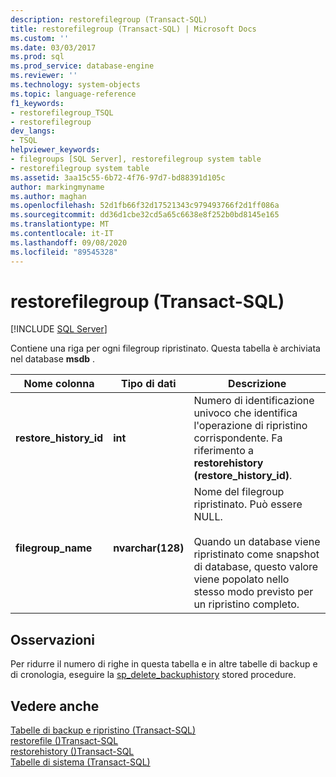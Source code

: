 ```yaml
---
description: restorefilegroup (Transact-SQL)
title: restorefilegroup (Transact-SQL) | Microsoft Docs
ms.custom: ''
ms.date: 03/03/2017
ms.prod: sql
ms.prod_service: database-engine
ms.reviewer: ''
ms.technology: system-objects
ms.topic: language-reference
f1_keywords:
- restorefilegroup_TSQL
- restorefilegroup
dev_langs:
- TSQL
helpviewer_keywords:
- filegroups [SQL Server], restorefilegroup system table
- restorefilegroup system table
ms.assetid: 3aa15c55-6b72-4f76-97d7-bd88391d105c
author: markingmyname
ms.author: maghan
ms.openlocfilehash: 52d1fb66f32d17521343c979493766f2d1ff086a
ms.sourcegitcommit: dd36d1cbe32cd5a65c6638e8f252b0bd8145e165
ms.translationtype: MT
ms.contentlocale: it-IT
ms.lasthandoff: 09/08/2020
ms.locfileid: "89545328"
---
```

# <a name="restorefilegroup-transact-sql"></a>restorefilegroup (Transact-SQL)
[!INCLUDE [SQL Server](../../includes/applies-to-version/sqlserver.md)]

  Contiene una riga per ogni filegroup ripristinato. Questa tabella è archiviata nel database **msdb** .  
  
|Nome colonna|Tipo di dati|Descrizione|  
|-----------------|---------------|-----------------|  
|**restore_history_id**|**int**|Numero di identificazione univoco che identifica l'operazione di ripristino corrispondente. Fa riferimento a **restorehistory (restore_history_id)**.|  
|**filegroup_name**|**nvarchar(128)**|Nome del filegroup ripristinato. Può essere NULL.<br /><br /> Quando un database viene ripristinato come snapshot di database, questo valore viene popolato nello stesso modo previsto per un ripristino completo.|  
  
## <a name="remarks"></a>Osservazioni  
 Per ridurre il numero di righe in questa tabella e in altre tabelle di backup e di cronologia, eseguire la [sp_delete_backuphistory](../../relational-databases/system-stored-procedures/sp-delete-backuphistory-transact-sql.md) stored procedure.  
  
## <a name="see-also"></a>Vedere anche  
 [Tabelle di backup e ripristino &#40;Transact-SQL&#41;](../../relational-databases/system-tables/backup-and-restore-tables-transact-sql.md)   
 [restorefile &#40;&#41;Transact-SQL ](../../relational-databases/system-tables/restorefile-transact-sql.md)   
 [restorehistory &#40;&#41;Transact-SQL ](../../relational-databases/system-tables/restorehistory-transact-sql.md)   
 [Tabelle di sistema &#40;Transact-SQL&#41;](../../relational-databases/system-tables/system-tables-transact-sql.md)  
  
  
